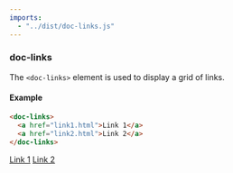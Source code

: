 ```yaml
---
imports:
  - "../dist/doc-links.js"
---
```


### doc-links

The `<doc-links>` element is used to display a grid of links.

#### Example

```html
<doc-links>
  <a href="link1.html">Link 1</a>
  <a href="link2.html">Link 2</a>
</doc-links>
```

<doc-links>
  <a href="link1.html">Link 1</a>
  <a href="link2.html">Link 2</a>
</doc-links>
